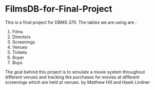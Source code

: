 # FilmsDB-for-Final-Project

This is a final project for DBMS 370. The tables we are using are :
  1. Films
  2. Directors
  3. Screenings
  4. Venues
  5. Tickets
  6. Buyer
  7. Buys

The goal behind this project is to simulate a movie system throughout different venues and tracking the purchases for movies at different screenings which are held at venues. 
by Matthew Hill and Hawk Lindner
